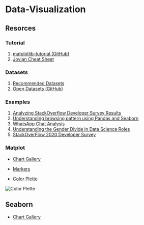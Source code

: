 # Data-Visualization
## Resorces 
### Tutorial 
1. [matplotlib-tutorial (GitHub)](https://github.com/rougier/matplotlib-tutorial)
2. [Jovian Cheat Sheet]()
### Datasets
1. [Recommended Datasets](https://jovian.ai/forum/t/recommended-datasets-for-course-project/11711)
2. [Open Datasets (GitHub)](https://github.com/JovianML/opendatasets)
### Examples
1. [Analyzing StackOverflow Developer Survey Results](https://jovian.ai/aakashns/python-eda-stackoverflow-survey)
2. [Understanding browsing pattern using Pandas and Seaborn
](https://medium.com/free-code-camp/understanding-my-browsing-pattern-using-pandas-and-seaborn-162b97e33e51)
3. [WhatsApp Chat Analysis](https://jovian.ai/PrajwalPrashanth/whatsapp-chat-data-analysis)
4. [Understanding the Gender Divide in Data Science Roles](https://medium.datadriveninvestor.com/exploratory-data-analysis-eda-understanding-the-gender-divide-in-data-science-roles-9faa5da44f5b)
5. [StackOverFlow 2020 Developer Survey](https://insights.stackoverflow.com/survey/2020)
### Matplot
- [Chart Gallery](https://matplotlib.org/stable/gallery/)
- [Markers](https://matplotlib.org/stable/api/markers_api.html)

- [Color Plette](https://matplotlib.org/stable/gallery/color/named_colors.html)

![Color Plette](https://matplotlib.org/stable/_images/sphx_glr_named_colors_003.png)
## Seaborn 
+ [Chart Gallery](https://seaborn.pydata.org/examples/index.html)